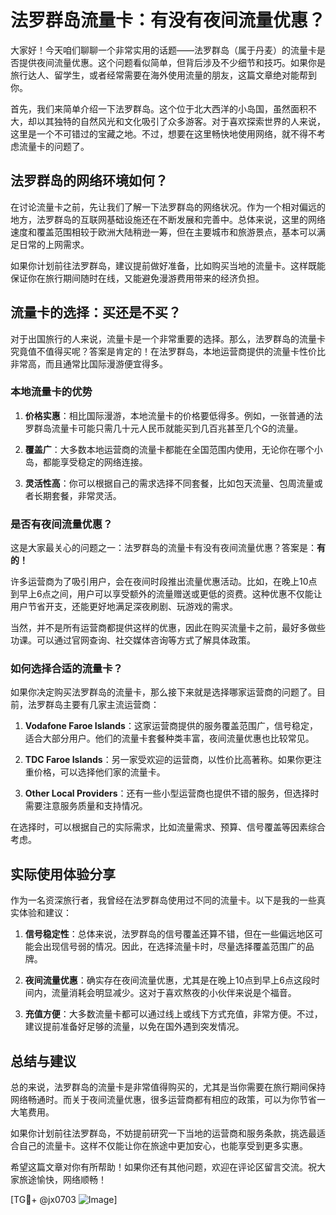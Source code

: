 # 法罗群岛流量卡：有没有夜间流量优惠？

大家好！今天咱们聊聊一个非常实用的话题——法罗群岛（属于丹麦）的流量卡是否提供夜间流量优惠。这个问题看似简单，但背后涉及不少细节和技巧。如果你是旅行达人、留学生，或者经常需要在海外使用流量的朋友，这篇文章绝对能帮到你。

首先，我们来简单介绍一下法罗群岛。这个位于北大西洋的小岛国，虽然面积不大，却以其独特的自然风光和文化吸引了众多游客。对于喜欢探索世界的人来说，这里是一个不可错过的宝藏之地。不过，想要在这里畅快地使用网络，就不得不考虑流量卡的问题了。

## 法罗群岛的网络环境如何？

在讨论流量卡之前，先让我们了解一下法罗群岛的网络状况。作为一个相对偏远的地方，法罗群岛的互联网基础设施还在不断发展和完善中。总体来说，这里的网络速度和覆盖范围相较于欧洲大陆稍逊一筹，但在主要城市和旅游景点，基本可以满足日常的上网需求。

如果你计划前往法罗群岛，建议提前做好准备，比如购买当地的流量卡。这样既能保证你在旅行期间随时在线，又能避免漫游费用带来的经济负担。

## 流量卡的选择：买还是不买？

对于出国旅行的人来说，流量卡是一个非常重要的选择。那么，法罗群岛的流量卡究竟值不值得买呢？答案是肯定的！在法罗群岛，本地运营商提供的流量卡性价比非常高，而且通常比国际漫游便宜得多。

### 本地流量卡的优势

1. **价格实惠**：相比国际漫游，本地流量卡的价格要低得多。例如，一张普通的法罗群岛流量卡可能只需几十元人民币就能买到几百兆甚至几个G的流量。
   
2. **覆盖广**：大多数本地运营商的流量卡都能在全国范围内使用，无论你在哪个小岛，都能享受稳定的网络连接。

3. **灵活性高**：你可以根据自己的需求选择不同套餐，比如包天流量、包周流量或者长期套餐，非常灵活。

### 是否有夜间流量优惠？

这是大家最关心的问题之一：法罗群岛的流量卡有没有夜间流量优惠？答案是：**有的！**

许多运营商为了吸引用户，会在夜间时段推出流量优惠活动。比如，在晚上10点到早上6点之间，用户可以享受额外的流量赠送或更低的资费。这种优惠不仅能让用户节省开支，还能更好地满足深夜刷剧、玩游戏的需求。

当然，并不是所有运营商都提供这样的优惠，因此在购买流量卡之前，最好多做些功课。可以通过官网查询、社交媒体咨询等方式了解具体政策。

### 如何选择合适的流量卡？

如果你决定购买法罗群岛的流量卡，那么接下来就是选择哪家运营商的问题了。目前，法罗群岛主要有几家主流运营商：

1. **Vodafone Faroe Islands**：这家运营商提供的服务覆盖范围广，信号稳定，适合大部分用户。他们的流量卡套餐种类丰富，夜间流量优惠也比较常见。

2. **TDC Faroe Islands**：另一家受欢迎的运营商，以性价比高著称。如果你更注重价格，可以选择他们家的流量卡。

3. **Other Local Providers**：还有一些小型运营商也提供不错的服务，但选择时需要注意服务质量和支持情况。

在选择时，可以根据自己的实际需求，比如流量需求、预算、信号覆盖等因素综合考虑。

## 实际使用体验分享

作为一名资深旅行者，我曾经在法罗群岛使用过不同的流量卡。以下是我的一些真实体验和建议：

1. **信号稳定性**：总体来说，法罗群岛的信号覆盖还算不错，但在一些偏远地区可能会出现信号弱的情况。因此，在选择流量卡时，尽量选择覆盖范围广的品牌。

2. **夜间流量优惠**：确实存在夜间流量优惠，尤其是在晚上10点到早上6点这段时间内，流量消耗会明显减少。这对于喜欢熬夜的小伙伴来说是个福音。

3. **充值方便**：大多数流量卡都可以通过线上或线下方式充值，非常方便。不过，建议提前准备好足够的流量，以免在国外遇到突发情况。

## 总结与建议

总的来说，法罗群岛的流量卡是非常值得购买的，尤其是当你需要在旅行期间保持网络畅通时。而关于夜间流量优惠，很多运营商都有相应的政策，可以为你节省一大笔费用。

如果你计划前往法罗群岛，不妨提前研究一下当地的运营商和服务条款，挑选最适合自己的流量卡。这样不仅能让你在旅途中更加安心，也能享受到更多实惠。

希望这篇文章对你有所帮助！如果你还有其他问题，欢迎在评论区留言交流。祝大家旅途愉快，网络顺畅！

[TG💪+ @jx0703 ![Image](https://github.com/user-attachments/assets/dbca1d08-cadb-493c-b0ec-ad6f7a83f270)]